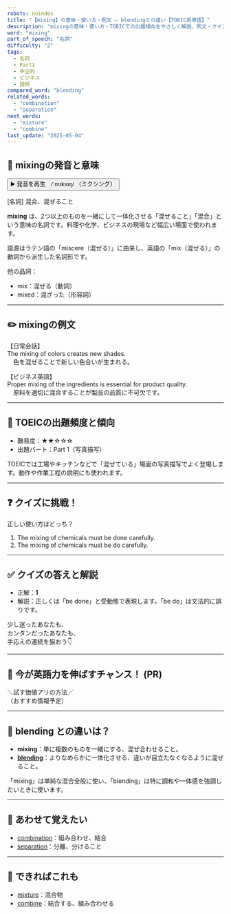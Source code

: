 ```yaml
---
robots: noindex
title: "【mixing】の意味・使い方・例文 ― blendingとの違い【TOEIC英単語】"
description: "mixingの意味・使い方・TOEICでの出題傾向をやさしく解説。例文・クイズ付きでblendingとの違いもわかりやすく学べます。"
word: "mixing"
part_of_speech: "名詞"
difficulty: "2"
tags:
  - 名詞
  - Part1
  - 中立的
  - ビジネス
  - 説明
compared_word: "blending"
related_words:
  - "combination"
  - "separation"
next_words:
  - "mixture"
  - "combine"
last_update: "2025-05-04"
---
```


## 🔰 mixingの発音と意味

<button class="play-audio" onclick="playTTS('mixing')">
  <span class="play-audio-main">
    ▶️ 発音を再生　/ˈmɪksɪŋ/
  </span>
  <span class="play-audio-sub">
    （ミクシング）
  </span>
</button>

[名詞] 混合、混ぜること

**mixing** は、2つ以上のものを一緒にして一体化させる「混ぜること」「混合」という意味の名詞です。料理や化学、ビジネスの現場など幅広い場面で使われます。

語源はラテン語の「miscere（混ぜる）」に由来し、英語の「mix（混ぜる）」の動詞から派生した名詞形です。

他の品詞：  
- mix：混ぜる（動詞）
- mixed：混ざった（形容詞）

---

## ✏️ mixingの例文

【日常会話】  
The mixing of colors creates new shades.  
　色を混ぜることで新しい色合いが生まれる。

【ビジネス英語】  
Proper mixing of the ingredients is essential for product quality.  
　原料を適切に混合することが製品の品質に不可欠です。

---

## 🎯 TOEICの出題頻度と傾向

- 難易度：★★☆☆☆
- 出題パート：Part 1（写真描写）

TOEICでは工場やキッチンなどで「混ぜている」場面の写真描写でよく登場します。動作や作業工程の説明にも使われます。

---

## ❓ クイズに挑戦！

正しい使い方はどっち？

1. The mixing of chemicals must be done carefully.  
2. The mixing of chemicals must be do carefully.

---

## ✅ クイズの答えと解説

- 正解：**1**
- 解説：正しくは「be done」と受動態で表現します。「be do」は文法的に誤りです。

少し迷ったあなたも、  
カンタンだったあなたも、  
手応えの連続を狙おう👇️

---

## 🚀 今が英語力を伸ばすチャンス！ (PR)

<div class="info-center">
＼試す価値アリの方法／<br>  
（おすすめ情報予定）
</div>

---

## 🤔  blending との違いは？

- **mixing**：単に複数のものを一緒にする、混ぜ合わせること。
- **[blending](/word/blending)**：よりなめらかに一体化させる、違いが目立たなくなるように混ぜること。

「mixing」は単純な混合全般に使い、「blending」は特に調和や一体感を強調したいときに使います。

---

## 🧩 あわせて覚えたい

- [combination](/word/combination)：組み合わせ、結合
- [separation](/word/separation)：分離、分けること

---

## 📖 できればこれも

- [mixture](/word/mixture)：混合物
- [combine](/word/combine)：結合する、組み合わせる

<!-- cvid: aid35_bid19 -->
